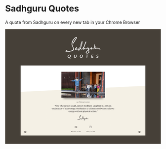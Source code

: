 # Sadhguru Quotes

A quote from Sadhguru on every new tab in your Chrome Browser

![alt text](./chrome-assets/920X680_v2.png?raw=true)
